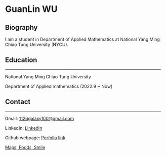 # GuanLin WU

## Biography
I am a student in Department of Applied Mathematics at National Yang Ming Chiao Tung University (NYCU).

## Education
---
National Yang Ming Chiao Tung University

Department of Applied mathematics (2022.9 ~ Now)

## Contact
---
Gmail: 1126galaxy100@gmail.com

LinkedIn: [LinkedIn](https://www.linkedin.com/in/%E5%86%A0%E9%9C%96-%E5%90%B3-ab3760346/)

Github webpage: [Porfolio link](https://guanlinwu1126.github.io/GuanLinWU.github.io/)

[Maps, Foods, Smile](https://guanlinwu1126.github.io/MFS/)

